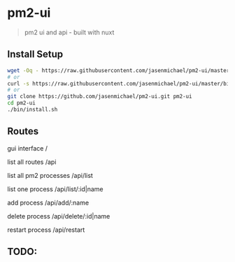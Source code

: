 # pm2-ui

> pm2 ui and api - built with nuxt

## Install Setup

``` bash
wget -Oq - https://raw.githubusercontent.com/jasenmichael/pm2-ui/master/bin/install.sh | bash
# or
curl -s https://raw.githubusercontent.com/jasenmichael/pm2-ui/master/bin/install.sh | bash
# or
git clone https://github.com/jasenmichael/pm2-ui.git pm2-ui
cd pm2-ui
./bin/install.sh
```

## Routes

gui interface
/

list all routes
/api


list all pm2 processes
/api/list


list one process
/api/list/:id|name

add process
/api/add/:name

delete process
/api/delete/:id|name

restart process
/api/restart

## TODO:


